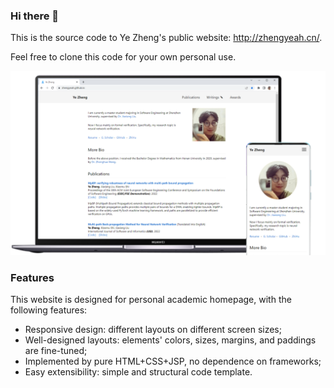 ### Hi there 👋

This is the source code to Ye Zheng's public website: http://zhengyeah.cn/. 

Feel free to clone this code for your own personal use.

![](/images/screen-webiste.png)

### Features

This website is designed for personal academic homepage, with the following features:

* Responsive design: different layouts on different screen sizes;
* Well-designed layouts: elements' colors, sizes, margins, and paddings are fine-tuned;
* Implemented by pure HTML+CSS+JSP, no dependence on frameworks;
* Easy extensibility: simple and structural code template. 


<!--
**ZhengYeah/ZhengYeah** is a ✨ _special_ ✨ repository because its `README.md` (this file) appears on your GitHub profile.

Here are some ideas to get you started:

- 🔭 I’m currently working on ...
- 🌱 I’m currently learning ...
- 👯 I’m looking to collaborate on ...
- 🤔 I’m looking for help with ...
- 💬 Ask me about ...
- 📫 How to reach me: ...
- 😄 Pronouns: ...
- ⚡ Fun fact: ...
-->
